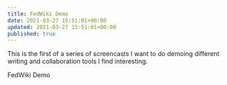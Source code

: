 ```yaml
---
title: FedWiki Demo
date: 2021-03-27 15:51:01+00:00
updated: 2021-03-27 15:51:01+00:00
published: true
---
```


This is the first of a series of screencasts I want to do demoing different writing and collaboration tools I find interesting.

FedWiki Demo

